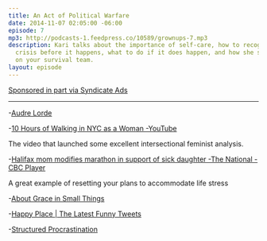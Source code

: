 ```yaml
---
title: An Act of Political Warfare
date: 2014-11-07 02:05:00 -06:00
episode: 7
mp3: http://podcasts-1.feedpress.co/10589/grownups-7.mp3
description: Kari talks about the importance of self-care, how to recognize a personal
  crisis before it happens, what to do if it does happen, and how she shouldn't be
  on your survival team.
layout: episode
---
```


[Sponsored in part via Syndicate Ads][1]

* * *

-[Audre Lorde][2]

-[10 Hours of Walking in NYC as a Woman -YouTube][3]

The video that launched some excellent intersectional feminist analysis.

-[Halifax mom modifies marathon in support of sick daughter -The National -CBC Player][4]

A great example of resetting your plans to accommodate life stress

-[About Grace in Small Things][5]

-[Happy Place | The Latest Funny Tweets][6]

-[Structured Procrastination][7]

[1]: http://synd.co/12rDPby
[2]: http://en.wikipedia.org/wiki/Audre_Lorde
[3]: http://www.youtube.com/watch?v=b1XGPvbWn0A
[4]: http://www.cbc.ca/player/News/TV+Shows/The+National/ID/2585413350/
[5]: http://www.graceinsmallthings.com/page/about
[6]: http://happyplace.someecards.com/view/tweet-picks
[7]: http://www.structuredprocrastination.com/

